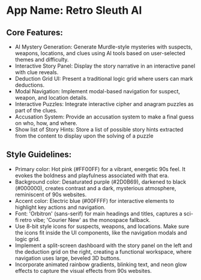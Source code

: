 # **App Name**: Retro Sleuth AI

## Core Features:

- AI Mystery Generation: Generate Murdle-style mysteries with suspects, weapons, locations, and clues using AI tools based on user-selected themes and difficulty.
- Interactive Story Panel: Display the story narrative in an interactive panel with clue reveals.
- Deduction Grid UI: Present a traditional logic grid where users can mark deductions.
- Modal Navigation: Implement modal-based navigation for suspect, weapon, and location details.
- Interactive Puzzles: Integrate interactive cipher and anagram puzzles as part of the clues.
- Accusation System: Provide an accusation system to make a final guess on who, how, and where.
- Show list of Story Hints: Store a list of possible story hints extracted from the content to display upon the solving of a puzzle

## Style Guidelines:

- Primary color: Hot pink (#FF00FF) for a vibrant, energetic 90s feel. It evokes the boldness and playfulness associated with that era.
- Background color: Desaturated purple (#2D0B69), darkened to black (#000000), creates contrast and a dark, mysterious atmosphere, reminiscent of 90s websites. 
- Accent color: Electric blue (#00FFFF) for interactive elements to highlight key actions and navigation.
- Font: 'Orbitron' (sans-serif) for main headings and titles, captures a sci-fi retro vibe; 'Courier New' as the monospace fallback.
- Use 8-bit style icons for suspects, weapons, and locations. Make sure the icons fit inside the UI components, like the navigation modals and logic grid.
- Implement a split-screen dashboard with the story panel on the left and the deduction grid on the right, creating a functional workspace, where navigation uses large, beveled 3D buttons.
- Incorporate animated rainbow gradients, blinking text, and neon glow effects to capture the visual effects from 90s websites.